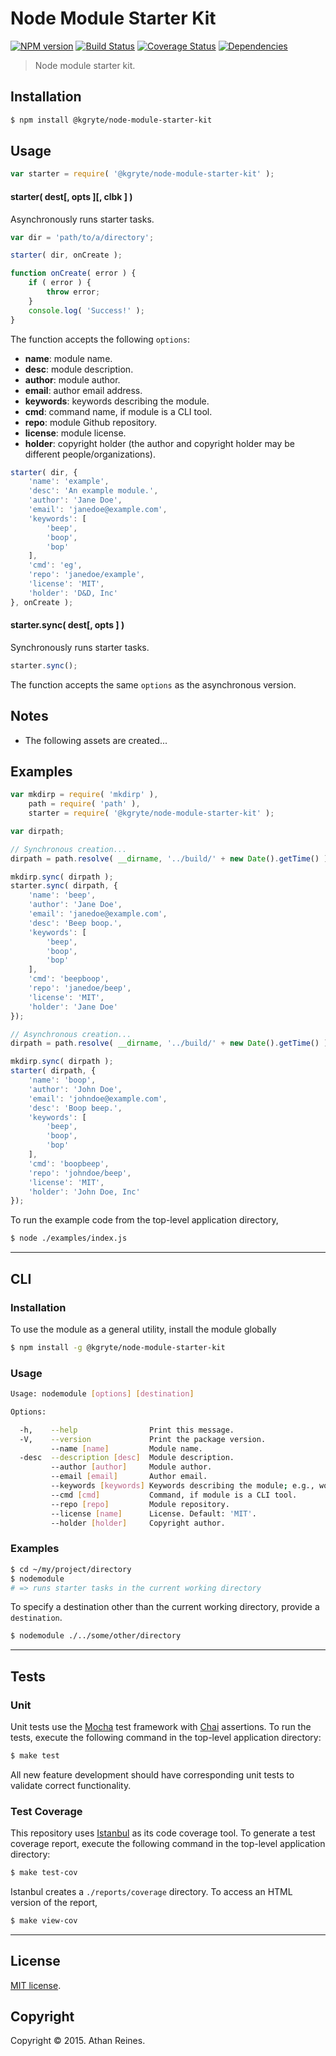 Node Module Starter Kit
===
[![NPM version][npm-image]][npm-url] [![Build Status][travis-image]][travis-url] [![Coverage Status][codecov-image]][codecov-url] [![Dependencies][dependencies-image]][dependencies-url]

> Node module starter kit.


## Installation

``` bash
$ npm install @kgryte/node-module-starter-kit
```


## Usage

``` javascript
var starter = require( '@kgryte/node-module-starter-kit' );
```

#### starter( dest[, opts ][, clbk ] )

Asynchronously runs starter tasks.

``` javascript
var dir = 'path/to/a/directory';

starter( dir, onCreate );

function onCreate( error ) {
	if ( error ) {
		throw error;
	}
	console.log( 'Success!' );
}
```

The function accepts the following `options`:
*	__name__: module name.
*	__desc__: module description.
*	__author__: module author.
*	__email__: author email address.
*	__keywords__: keywords describing the module.
*	__cmd__: command name, if module is a CLI tool.
*	__repo__: module Github repository.
*	__license__: module license.
*	__holder__: copyright holder (the author and copyright holder may be different people/organizations).

``` javascript
starter( dir, {
	'name': 'example',
	'desc': 'An example module.',
	'author': 'Jane Doe',
	'email': 'janedoe@example.com',
	'keywords': [
		'beep',
		'boop',
		'bop'
	],
	'cmd': 'eg',
	'repo': 'janedoe/example',
	'license': 'MIT',
	'holder': 'D&D, Inc'
}, onCreate );
```


#### starter.sync( dest[, opts ] )

Synchronously runs starter tasks.

``` javascript
starter.sync();
```

The function accepts the same `options` as the asynchronous version.


## Notes

*	The following assets are created...



## Examples

``` javascript
var mkdirp = require( 'mkdirp' ),
	path = require( 'path' ),
	starter = require( '@kgryte/node-module-starter-kit' );

var dirpath;

// Synchronous creation...
dirpath = path.resolve( __dirname, '../build/' + new Date().getTime() );

mkdirp.sync( dirpath );
starter.sync( dirpath, {
	'name': 'beep',
	'author': 'Jane Doe',
	'email': 'janedoe@example.com',
	'desc': 'Beep boop.',
	'keywords': [
		'beep',
		'boop',
		'bop'
	],
	'cmd': 'beepboop',
	'repo': 'janedoe/beep',
	'license': 'MIT',
	'holder': 'Jane Doe'
});

// Asynchronous creation...
dirpath = path.resolve( __dirname, '../build/' + new Date().getTime() );

mkdirp.sync( dirpath );
starter( dirpath, {
	'name': 'boop',
	'author': 'John Doe',
	'email': 'johndoe@example.com',
	'desc': 'Boop beep.',
	'keywords': [
		'beep',
		'boop',
		'bop'
	],
	'cmd': 'boopbeep',
	'repo': 'johndoe/beep',
	'license': 'MIT',
	'holder': 'John Doe, Inc'
});
```

To run the example code from the top-level application directory,

``` bash
$ node ./examples/index.js
```

---
## CLI


### Installation

To use the module as a general utility, install the module globally

``` bash
$ npm install -g @kgryte/node-module-starter-kit
```


### Usage

``` bash
Usage: nodemodule [options] [destination]

Options:

  -h,    --help                Print this message.
  -V,    --version             Print the package version.
         --name [name]         Module name.
  -desc  --description [desc]  Module description.
         --author [author]     Module author.
         --email [email]       Author email.
         --keywords [keywords] Keywords describing the module; e.g., word1,word2,...
         --cmd [cmd]           Command, if module is a CLI tool.
         --repo [repo]         Module repository.
         --license [name]      License. Default: 'MIT'.
         --holder [holder]     Copyright author.
```


### Examples

``` bash
$ cd ~/my/project/directory
$ nodemodule
# => runs starter tasks in the current working directory
```

To specify a destination other than the current working directory, provide a `destination`.

``` bash
$ nodemodule ./../some/other/directory
```



---
## Tests

### Unit

Unit tests use the [Mocha](http://mochajs.org/) test framework with [Chai](http://chaijs.com) assertions. To run the tests, execute the following command in the top-level application directory:

``` bash
$ make test
```

All new feature development should have corresponding unit tests to validate correct functionality.


### Test Coverage

This repository uses [Istanbul](https://github.com/gotwarlost/istanbul) as its code coverage tool. To generate a test coverage report, execute the following command in the top-level application directory:

``` bash
$ make test-cov
```

Istanbul creates a `./reports/coverage` directory. To access an HTML version of the report,

``` bash
$ make view-cov
```


---
## License

[MIT license](http://opensource.org/licenses/MIT).


## Copyright

Copyright &copy; 2015. Athan Reines.


[npm-image]: http://img.shields.io/npm/v/@kgryte/node-module-starter-kit.svg
[npm-url]: https://npmjs.org/package/@kgryte/node-module-starter-kit

[travis-image]: http://img.shields.io/travis/kgryte/node-module-starter-kit/master.svg
[travis-url]: https://travis-ci.org/kgryte/node-module-starter-kit

[codecov-image]: https://img.shields.io/codecov/c/github/kgryte/node-module-starter-kit/master.svg
[codecov-url]: https://codecov.io/github/kgryte/node-module-starter-kit?branch=master

[dependencies-image]: http://img.shields.io/david/kgryte/node-module-starter-kit.svg
[dependencies-url]: https://david-dm.org/kgryte/node-module-starter-kit

[dev-dependencies-image]: http://img.shields.io/david/dev/kgryte/node-module-starter-kit.svg
[dev-dependencies-url]: https://david-dm.org/dev/kgryte/node-module-starter-kit

[github-issues-image]: http://img.shields.io/github/issues/kgryte/node-module-starter-kit.svg
[github-issues-url]: https://github.com/kgryte/node-module-starter-kit/issues
